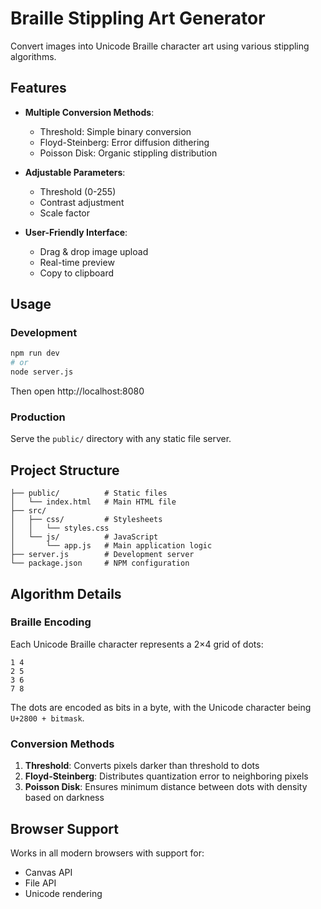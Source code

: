 # Braille Stippling Art Generator

Convert images into Unicode Braille character art using various stippling algorithms.

## Features

- **Multiple Conversion Methods**:
  - Threshold: Simple binary conversion
  - Floyd-Steinberg: Error diffusion dithering
  - Poisson Disk: Organic stippling distribution

- **Adjustable Parameters**:
  - Threshold (0-255)
  - Contrast adjustment
  - Scale factor

- **User-Friendly Interface**:
  - Drag & drop image upload
  - Real-time preview
  - Copy to clipboard

## Usage

### Development

```bash
npm run dev
# or
node server.js
```

Then open http://localhost:8080

### Production

Serve the `public/` directory with any static file server.

## Project Structure

```
├── public/          # Static files
│   └── index.html   # Main HTML file
├── src/
│   ├── css/         # Stylesheets
│   │   └── styles.css
│   └── js/          # JavaScript
│       └── app.js   # Main application logic
├── server.js        # Development server
└── package.json     # NPM configuration
```

## Algorithm Details

### Braille Encoding

Each Unicode Braille character represents a 2×4 grid of dots:

```
1 4
2 5
3 6
7 8
```

The dots are encoded as bits in a byte, with the Unicode character being `U+2800 + bitmask`.

### Conversion Methods

1. **Threshold**: Converts pixels darker than threshold to dots
2. **Floyd-Steinberg**: Distributes quantization error to neighboring pixels
3. **Poisson Disk**: Ensures minimum distance between dots with density based on darkness

## Browser Support

Works in all modern browsers with support for:
- Canvas API
- File API
- Unicode rendering
